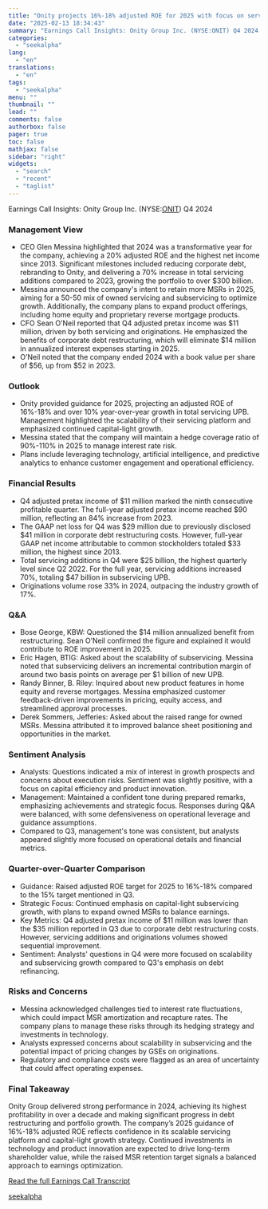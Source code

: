 ```yaml
---
title: "Onity projects 16%-18% adjusted ROE for 2025 with focus on servicing growth"
date: "2025-02-13 18:34:43"
summary: "Earnings Call Insights: Onity Group Inc. (NYSE:ONIT) Q4 2024 Management View CEO Glen Messina highlighted that 2024 was a transformative year for the company, achieving a 20% adjusted ROE and the highest net income since 2013. Significant milestones included reducing corporate debt, rebranding to Onity, and delivering a 70% increase..."
categories:
  - "seekalpha"
lang:
  - "en"
translations:
  - "en"
tags:
  - "seekalpha"
menu: ""
thumbnail: ""
lead: ""
comments: false
authorbox: false
pager: true
toc: false
mathjax: false
sidebar: "right"
widgets:
  - "search"
  - "recent"
  - "taglist"
---
```


Earnings Call Insights: Onity Group Inc. (NYSE:[ONIT](https://seekingalpha.com/symbol/ONIT "Onity Group Inc.")) Q4 2024

### Management View

* CEO Glen Messina highlighted that 2024 was a transformative year for the company, achieving a 20% adjusted ROE and the highest net income since 2013. Significant milestones included reducing corporate debt, rebranding to Onity, and delivering a 70% increase in total servicing additions compared to 2023, growing the portfolio to over $300 billion.
* Messina announced the company's intent to retain more MSRs in 2025, aiming for a 50-50 mix of owned servicing and subservicing to optimize growth. Additionally, the company plans to expand product offerings, including home equity and proprietary reverse mortgage products.
* CFO Sean O’Neil reported that Q4 adjusted pretax income was $11 million, driven by both servicing and originations. He emphasized the benefits of corporate debt restructuring, which will eliminate $14 million in annualized interest expenses starting in 2025.
* O’Neil noted that the company ended 2024 with a book value per share of $56, up from $52 in 2023.

### Outlook

* Onity provided guidance for 2025, projecting an adjusted ROE of 16%-18% and over 10% year-over-year growth in total servicing UPB. Management highlighted the scalability of their servicing platform and emphasized continued capital-light growth.
* Messina stated that the company will maintain a hedge coverage ratio of 90%-110% in 2025 to manage interest rate risk.
* Plans include leveraging technology, artificial intelligence, and predictive analytics to enhance customer engagement and operational efficiency.

### Financial Results

* Q4 adjusted pretax income of $11 million marked the ninth consecutive profitable quarter. The full-year adjusted pretax income reached $90 million, reflecting an 84% increase from 2023.
* The GAAP net loss for Q4 was $29 million due to previously disclosed $41 million in corporate debt restructuring costs. However, full-year GAAP net income attributable to common stockholders totaled $33 million, the highest since 2013.
* Total servicing additions in Q4 were $25 billion, the highest quarterly level since Q2 2022. For the full year, servicing additions increased 70%, totaling $47 billion in subservicing UPB.
* Originations volume rose 33% in 2024, outpacing the industry growth of 17%.

### Q&A

* Bose George, KBW: Questioned the $14 million annualized benefit from restructuring. Sean O’Neil confirmed the figure and explained it would contribute to ROE improvement in 2025.
* Eric Hagen, BTIG: Asked about the scalability of subservicing. Messina noted that subservicing delivers an incremental contribution margin of around two basis points on average per $1 billion of new UPB.
* Randy Binner, B. Riley: Inquired about new product features in home equity and reverse mortgages. Messina emphasized customer feedback-driven improvements in pricing, equity access, and streamlined approval processes.
* Derek Sommers, Jefferies: Asked about the raised range for owned MSRs. Messina attributed it to improved balance sheet positioning and opportunities in the market.

### Sentiment Analysis

* Analysts: Questions indicated a mix of interest in growth prospects and concerns about execution risks. Sentiment was slightly positive, with a focus on capital efficiency and product innovation.
* Management: Maintained a confident tone during prepared remarks, emphasizing achievements and strategic focus. Responses during Q&A were balanced, with some defensiveness on operational leverage and guidance assumptions.
* Compared to Q3, management's tone was consistent, but analysts appeared slightly more focused on operational details and financial metrics.

### Quarter-over-Quarter Comparison

* Guidance: Raised adjusted ROE target for 2025 to 16%-18% compared to the 15% target mentioned in Q3.
* Strategic Focus: Continued emphasis on capital-light subservicing growth, with plans to expand owned MSRs to balance earnings.
* Key Metrics: Q4 adjusted pretax income of $11 million was lower than the $35 million reported in Q3 due to corporate debt restructuring costs. However, servicing additions and originations volumes showed sequential improvement.
* Sentiment: Analysts' questions in Q4 were more focused on scalability and subservicing growth compared to Q3's emphasis on debt refinancing.

### Risks and Concerns

* Messina acknowledged challenges tied to interest rate fluctuations, which could impact MSR amortization and recapture rates. The company plans to manage these risks through its hedging strategy and investments in technology.
* Analysts expressed concerns about scalability in subservicing and the potential impact of pricing changes by GSEs on originations.
* Regulatory and compliance costs were flagged as an area of uncertainty that could affect operating expenses.

### Final Takeaway

Onity Group delivered strong performance in 2024, achieving its highest profitability in over a decade and making significant progress in debt restructuring and portfolio growth. The company’s 2025 guidance of 16%-18% adjusted ROE reflects confidence in its scalable servicing platform and capital-light growth strategy. Continued investments in technology and product innovation are expected to drive long-term shareholder value, while the raised MSR retention target signals a balanced approach to earnings optimization.

[Read the full Earnings Call Transcript](https://seekingalpha.com/symbol/ONIT/earnings/transcripts)

[seekalpha](https://seekingalpha.com/news/4407813-onity-projects-16-percentminus-18-percent-adjusted-roe-for-2025-with-focus-on-servicing)
